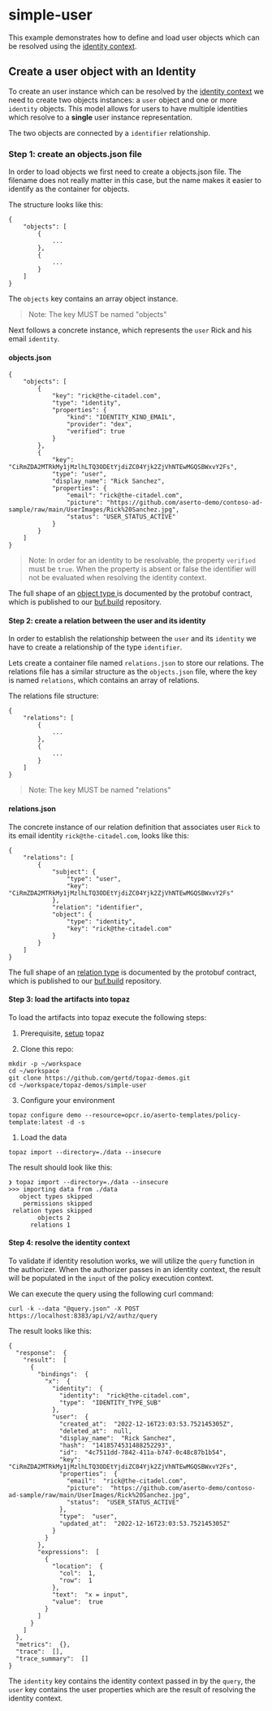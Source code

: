 # simple-user

This example demonstrates how to define and load user objects which can be resolved using the [identity context](https://www.topaz.sh/docs/authorizer-guide/identity-context).

## Create a user object with an Identity

To create an user instance which can be resolved by the [identity context](https://www.topaz.sh/docs/authorizer-guide/identity-context) we need to create two objects instances: a `user` object and one or more `identity` objects. This model allows for users to have multiple identities which resolve to a **single** user instance representation.

The two objects are connected by a `identifier` relationship.

### Step 1: create an objects.json file

In order to load objects we first need to create a objects.json file. The filename does not really matter in this case, but the name makes it easier to identify as the container for objects.

The structure looks like this:

```
{
    "objects": [
        {
        	...
        },
        {
        	...
        }   
    ]
}
```

The `objects` key contains an array object instance.

> Note: The key MUST be named "objects"

Next follows a concrete instance, which represents the `user` Rick and his email `identity`.  

#### objects.json

```
{
    "objects": [
        {
            "key": "rick@the-citadel.com",
            "type": "identity",
            "properties": {
                "kind": "IDENTITY_KIND_EMAIL",
                "provider": "dex",
                "verified": true
            }
        },
        {
            "key": "CiRmZDA2MTRkMy1jMzlhLTQ3ODEtYjdiZC04Yjk2ZjVhNTEwMGQSBWxvY2Fs",
            "type": "user",
            "display_name": "Rick Sanchez",
            "properties": {
                "email": "rick@the-citadel.com",
                "picture": "https://github.com/aserto-demo/contoso-ad-sample/raw/main/UserImages/Rick%20Sanchez.jpg",
                "status": "USER_STATUS_ACTIVE"
            }
        }   
    ]
}

```

> Note: In order for an identity to be resolvable, the property `verified` must be `true`. When the property is absent or false the identifier will not be evaluated when resolving the identity context.

The full shape of an [object type ](https://buf.build/aserto-dev/directory/docs/main:aserto.directory.common.v2#aserto.directory.common.v2.Object)is documented by the protobuf contract, which is published to our [buf.build](https://buf.build/aserto-dev/directory) repository.
 
#### Step 2: create a relation between the user and its identity 

In order to establish the relationship between the `user` and its `identity` we have to create a relationship of the type `identifier`. 

Lets create a container file named `relations.json` to store our relations. The relations file has a similar structure as the `objects.json` file, where the key is named `relations`, which contains an array of relations.

The relations file structure:

```
{
    "relations": [
        {
        	...
        },
        {
        	...
        }   
    ]
}
```

> Note: The key MUST be named "relations"

#### relations.json

The concrete instance of our relation definition that associates user `Rick` to its email identity `rick@the-citadel.com`, looks like this:

```
{
    "relations": [
        {
            "subject": {
                "type": "user",
                "key": "CiRmZDA2MTRkMy1jMzlhLTQ3ODEtYjdiZC04Yjk2ZjVhNTEwMGQSBWxvY2Fs"
            },
            "relation": "identifier",
            "object": {
                "type": "identity",
                "key": "rick@the-citadel.com"
            }
        }
    ]
}
```

The full shape of an [relation type](https://buf.build/aserto-dev/directory/docs/main:aserto.directory.common.v2#aserto.directory.common.v2.Relation) is documented by the protobuf contract, which is published to our [buf.build](https://buf.build/aserto-dev/directory) repository.

#### Step 3: load the artifacts into topaz

To load the artifacts into topaz execute the following steps:

1. Prerequisite, [setup](https://www.topaz.sh/docs/getting-started) topaz

2. Clone this repo:

```
mkdir -p ~/workspace
cd ~/workspace
git clone https://github.com/gertd/topaz-demos.git
cd ~/workspace/topaz-demos/simple-user
```

3. Configure your environment

```
topaz configure demo --resource=opcr.io/aserto-templates/policy-template:latest -d -s
```

1.  Load the data

```
topaz import --directory=./data --insecure
```

The result should look like this:

```
❯ topaz import --directory=./data --insecure
>>> importing data from ./data
   object types skipped
    permissions skipped
 relation types skipped
        objects 2
      relations 1
```

#### Step 4: resolve the identity context

To validate if identity resolution works, we will utilize the `query` function in the authorizer. When the authorizer passes in an identity context, the result will be populated in the `input` of the policy execution context.

We can execute the query using the following curl command:

```
curl -k --data "@query.json" -X POST https://localhost:8383/api/v2/authz/query
```

The result looks like this:

```
{
  "response":  {
    "result":  [
      {
        "bindings":  {
          "x":  {
            "identity":  {
              "identity":  "rick@the-citadel.com",
              "type":  "IDENTITY_TYPE_SUB"
            },
            "user":  {
              "created_at":  "2022-12-16T23:03:53.752145305Z",
              "deleted_at":  null,
              "display_name":  "Rick Sanchez",
              "hash":  "1418574531488252293",
              "id":  "4c7511dd-7842-411a-b747-0c48c87b1b54",
              "key":  "CiRmZDA2MTRkMy1jMzlhLTQ3ODEtYjdiZC04Yjk2ZjVhNTEwMGQSBWxvY2Fs",
              "properties":  {
                "email":  "rick@the-citadel.com",
                "picture":  "https://github.com/aserto-demo/contoso-ad-sample/raw/main/UserImages/Rick%20Sanchez.jpg",
                "status":  "USER_STATUS_ACTIVE"
              },
              "type":  "user",
              "updated_at":  "2022-12-16T23:03:53.752145305Z"
            }
          }
        },
        "expressions":  [
          {
            "location":  {
              "col":  1,
              "row":  1
            },
            "text":  "x = input",
            "value":  true
          }
        ]
      }
    ]
  },
  "metrics":  {},
  "trace":  [],
  "trace_summary":  []
}
```

The `identity` key contains the identity context passed in by the `query`, the `user` key contains the user properties which are the result of resolving the identity context.
